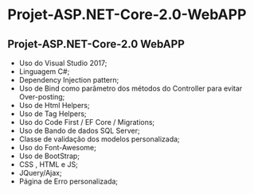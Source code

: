 # Projet-ASP.NET-Core-2.0-WebAPP #
## Projet-ASP.NET-Core-2.0 WebAPP ##

* Uso do Visual Studio 2017;
* Linguagem C#;
* Dependency Injection pattern;
* Uso de Bind como parâmetro dos métodos do Controller para evitar Over-posting;
* Uso de Html Helpers;
* Uso de Tag Helpers;
* Uso do Code First / EF Core / Migrations;
* Uso de Bando de dados SQL Server;
* Classe de validação dos modelos personalizada;
* Uso do Font-Awesome;
* Uso de BootStrap;
* CSS , HTML e JS;
* JQuery/Ajax;
* Página de Erro personalizada;


